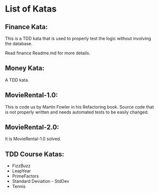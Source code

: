 
List of Katas
=============

Finance Kata:
-------------

This is a TDD kata that is used to properly test the logic without involving the database.

Read finance Readme.md for more details.

Money Kata:
-----------
A TDD kata.


MovieRental-1.0:
----------------
This is code us by Martin Fowler in his Refactoring book.
Source code that is not properly written and needs automated tests to be easily changed.


MovieRental-2.0:
----------------
It is MovieRental-1.0 solved.


TDD Course Katas:
-----------------
* FizzBuzz
* LeapYear
* PrimeFactors
* Standard Deviation - StdDev
* Tennis


